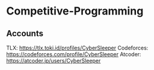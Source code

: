 # Competitive-Programming

## Accounts
TLX: https://tlx.toki.id/profiles/CyberSleeper
Codeforces: https://codeforces.com/profile/CyberSleeper
Atcoder: https://atcoder.jp/users/CyberSleeper
